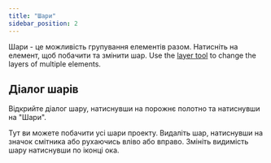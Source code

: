```yaml
---
title: "Шари"
sidebar_position: 2
---
```


Шари - це можливість групування елементів разом. Натисніть на елемент, щоб побачити та змінити шар. Use the [layer tool](tools/layer.md) to change the layers of multiple elements.

## Діалог шарів

Відкрийте діалог шару, натиснувши на порожнє полотно та натиснувши на "Шари".

Тут ви можете побачити усі шари проекту. Видаліть шар, натиснувши на значок смітника або рухаючись вліво або вправо. Змініть видимість шару натиснувши по іконці ока.
